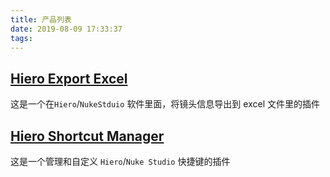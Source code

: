 ```yaml
---
title: 产品列表
date: 2019-08-09 17:33:37
tags:
---
```


## [Hiero Export Excel](/export-excel)
这是一个在`Hiero`/`NukeStduio` 软件里面，将镜头信息导出到 excel 文件里的插件

## [Hiero Shortcut Manager](/shortcut-manager)
这是一个管理和自定义 `Hiero`/`Nuke Studio` 快捷键的插件


